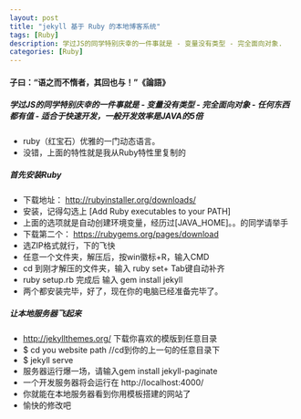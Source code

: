 ```yaml
---
layout: post
title: "jekyll 基于 Ruby 的本地博客系统"
tags: [Ruby]
description: 学过JS的同学特别庆幸的一件事就是 - 变量没有类型 - 完全面向对象.
categories: [Ruby]
---
```


#### 子曰：“语之而不惰者，其回也与！”《論語》
##### 学过JS的同学特别庆幸的一件事就是 - 变量没有类型 - 完全面向对象 - 任何东西都有值 - 适合于快速开发，一般开发效率是JAVA的5倍
* ruby（红宝石）优雅的一门动态语言。
* 没错，上面的特性就是我从Ruby特性里复制的


##### 首先安装Ruby
* 下载地址： http://rubyinstaller.org/downloads/
* 安装，记得勾选上 [Add Ruby executables to your PATH]
* 上面的选项就是自动创建环境变量，经历过[JAVA_HOME]。。的同学请举手
* 下载第二个： https://rubygems.org/pages/download
* 选ZIP格式就行，下的飞快
* 任意一个文件夹，解压后，按win徽标+R，输入CMD
* cd 到刚才解压的文件夹，输入 ruby set+ Tab键自动补齐
* ruby setup.rb 完成后 输入 gem install jekyll 
* 两个都安装完毕，好了，现在你的电脑已经准备完毕了。

##### 让本地服务器飞起来
* http://jekyllthemes.org/ 下载你喜欢的模版到任意目录
* $ cd you website path //cd到你的上一句的任意目录下
* $ jekyll serve
* 服务器运行爆一场，请输入gem install jekyll-paginate
* 一个开发服务器将会运行在 http://localhost:4000/
* 你就能在本地服务器看到你用模板搭建的网站了
* 愉快的修改吧
